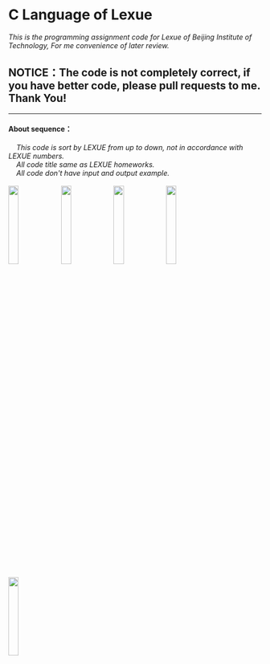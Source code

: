 # C Language of Lexue
*This is the programming assignment code for Lexue of Beijing Institute of Technology, For me convenience of later review.*

## **NOTICE：The code is not completely correct, if you have better code, please pull requests to me. Thank You!**
---
#### About sequence：
&nbsp;&nbsp;&nbsp;&nbsp;*This code is sort by LEXUE from up to down, not in accordance with LEXUE numbers.*
</br>&nbsp;&nbsp;&nbsp;&nbsp;*All code title same as LEXUE homeworks.*
</br>&nbsp;&nbsp;&nbsp;&nbsp;*All code don't have input and output example.*
<br/><br/>
<img src="http://www.jd-tv.com/uploads/allimg/170126/154920H54_0.png" width="20%" height="20%" alt=""/>
<img src="http://www.jd-tv.com/uploads/allimg/170126/154920H54_0.png" width="20%" height="20%" alt=""/>
<img src="http://www.jd-tv.com/uploads/allimg/170126/154920H54_0.png" width="20%" height="20%" alt=""/>
<img src="http://www.jd-tv.com/uploads/allimg/170126/154920H54_0.png" width="20%" height="20%" alt=""/>
<img src="http://www.jd-tv.com/uploads/allimg/170126/154920H54_0.png" width="20%" height="20%" alt=""/>
